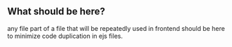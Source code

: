 ## What should be here?

any file part of a file that will be repeatedly used in frontend should be here to minimize code duplication in ejs files.
